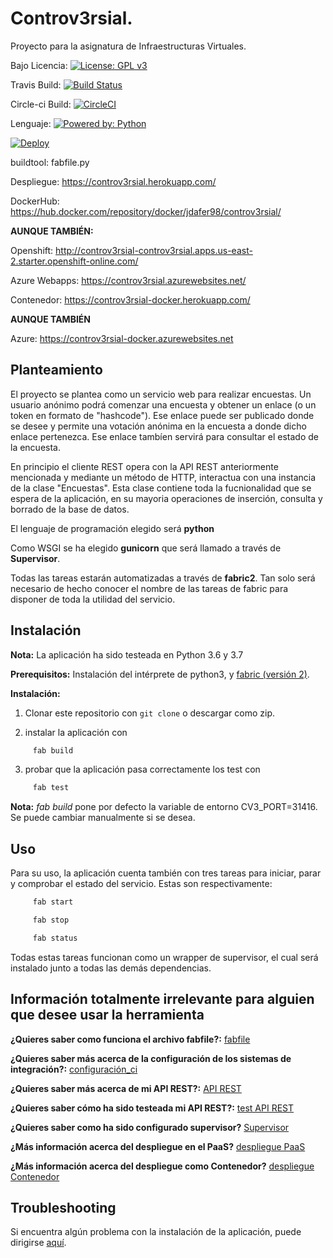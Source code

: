 # Controv3rsial.
Proyecto para la asignatura de Infraestructuras Virtuales.

Bajo Licencia: [![License: GPL v3](https://img.shields.io/badge/License-GPLv3-blue.svg)](https://www.gnu.org/licenses/gpl-3.0)

Travis Build: [![Build Status](https://travis-ci.org/jdafer98/Controv3rsial.svg?branch=master)](https://travis-ci.org/jdafer98/Controv3rsial)

Circle-ci Build: [![CircleCI](https://circleci.com/gh/jdafer98/Controv3rsial.svg?style=svg)](https://circleci.com/gh/jdafer98/Controv3rsial)

Lenguaje: [![Powered by: Python](https://img.shields.io/badge/powered%20by-python-yellow)](https://www.python.org/)

[![Deploy](https://www.herokucdn.com/deploy/button.svg)](https://heroku.com/deploy)

buildtool: fabfile.py

Despliegue: https://controv3rsial.herokuapp.com/

DockerHub: https://hub.docker.com/repository/docker/jdafer98/controv3rsial/


**AUNQUE TAMBIÉN:** 


Openshift: http://controv3rsial-controv3rsial.apps.us-east-2.starter.openshift-online.com/

Azure Webapps: https://controv3rsial.azurewebsites.net/

Contenedor: https://controv3rsial-docker.herokuapp.com/

**AUNQUE TAMBIÉN**


Azure: https://controv3rsial-docker.azurewebsites.net


## Planteamiento

El proyecto se plantea como un servicio web para realizar encuestas. Un usuario anónimo podrá comenzar una encuesta y obtener un enlace (o un token en formato de "hashcode"). Ese enlace puede ser publicado donde se desee y permite una votación anónima en la encuesta a donde dicho enlace pertenezca. Ese enlace tambíen servirá para consultar el estado de la encuesta.

En principio el cliente REST opera con la API REST anteriormente mencionada y mediante un método de HTTP, interactua con una instancia de la clase "Encuestas". Esta clase contiene toda la fucnionalidad que se espera de la aplicación, en su mayoria operaciones de inserción, consulta y borrado de la base de datos.

El lenguaje de programación elegido será **python**

Como WSGI se ha elegido **gunicorn** que será llamado a través de **Supervisor**.

Todas las tareas estarán automatizadas a través de **fabric2**. Tan solo será necesario de hecho conocer el nombre de las tareas de fabric para disponer de toda la utilidad del servicio.

## Instalación

**Nota:** La aplicación ha sido testeada en Python 3.6 y 3.7

**Prerequisitos:** Instalación del intérprete de python3, y [fabric (versión 2)](http://www.fabfile.org/).

**Instalación:**
 1. Clonar este repositorio con ```git clone``` o descargar como zip.

 2. instalar la aplicación con 

```bash
     fab build
```
 3. probar que la aplicación pasa correctamente los test con

```bash
     fab test
```

**Nota:** _fab build_ pone por defecto la variable de entorno CV3_PORT=31416. Se puede cambiar manualmente si se desea.
## Uso

Para su uso, la aplicación cuenta también con tres tareas para iniciar, parar y comprobar el estado del servicio. Estas son respectivamente:

```bash
     fab start
```

```bash
     fab stop
```

```bash
     fab status
```
Todas estas tareas funcionan como un wrapper de supervisor, el cual será instalado junto a todas las demás dependencias.

## Información totalmente irrelevante para alguien que desee usar la herramienta

**¿Quieres saber como funciona el archivo fabfile?:** [fabfile](https://github.com/jdafer98/Controv3rsial/blob/master/.doc/fabfile_doc.md)

**¿Quieres saber más acerca de la configuración de los sistemas de integración?:** [configuración_ci](https://github.com/jdafer98/Controv3rsial/blob/master/.doc/configuracion_ci.md)

**¿Quieres saber más acerca de mi API REST?:** [API REST](https://github.com/jdafer98/Controv3rsial/blob/master/.doc/api_rest_doc.md)

**¿Quieres saber cómo ha sido testeada mi API REST?:** [test API REST](https://github.com/jdafer98/Controv3rsial/blob/master/.doc/test_api_rest_doc.md)

**¿Quieres saber como ha sido configurado supervisor?** [Supervisor](https://github.com/jdafer98/Controv3rsial/blob/master/.doc/supervisor.md)

**¿Más información acerca del despliegue en el PaaS?** [despliegue PaaS](https://github.com/jdafer98/Controv3rsial/blob/master/.doc/despliegue.md)

**¿Más información acerca del despliegue como Contenedor?** [despliegue Contenedor](https://github.com/jdafer98/Controv3rsial/blob/master/.doc/desplieguedocker.md)

## Troubleshooting

Si encuentra algún problema con la instalación de la aplicación, puede dirigirse [aquí](https://github.com/jdafer98/Controv3rsial/blob/master/.doc/troubleshooting.md).
